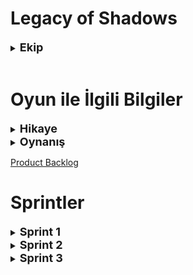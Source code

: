# Legacy of Shadows

<details> 
<summary><b><font size="+1">Ekip</font></b></summary>

* Melike Saygın - Product Owner | Developer
* Emre Gelen - Scrum Master | Developer
* Doğan Ali Yeniacun - Developer
* Yunus Baki Karaça - Developer
* Özgenaz Özmen - Developer

</details>

<br/> 

# Oyun ile İlgili Bilgiler

<details>
<summary><b><font size="+1">Hikaye</font></b></summary>


</details>

<details>
<summary><b><font size = "+1">Oynanış</font></b></summary>


</details>

[Product Backlog](https://trello.com/b/oh7sGRLo/bootcamp)
<br/>

# Sprintler

<details>
<summary><b><font size = "+1">Sprint 1</font></b></summary>

* Sprint içinde tamamlanması tahmin edilen puan: 48 Puan
* Puan tamamlama mantığı: Toplamda proje boyunca tamamlanması gereken 185 puanlık backlog bulunmaktadır. Daha yapılışına karar veremediğimiz özellikler olduğu için backlog kısmına eklemeler olacaktır. İlk sprint içerisinde zamanımızın büyük bir kısmını oyun fikrini konuşma ve planlamaya ayırdığımız için kolay görünen görevlerle başlamak istedik.
* Daily Scrum: Bizim için daha rahat olduğu için telegram üzerinden haberleşmeyi tercih ettik. Bunun yanında bazen discord üzerinden sesli olarak toplantı yaptık.
* Sprint Notları: Oyun içerisinde olacak tuzaklara ek yapılacaktır. Şu an backlog içerisinde her birine ait bir task bulunmamaktadır. Kendisine ait bir task olmayan tuzak fikirleri Tuzak Fikirleri task'ının altında bulunmaktadır.
[Chat](http://htmlpreview.github.io/?https://github.com/Emre-Gelen/OUA_Bootcamp/blob/update-readme/Project%20Management/Chat/messages.html)

<br/>

<details>
<summary><b>Sprint Board</b></summary>
  
![](https://github.com/Emre-Gelen/OUA_Bootcamp/blob/update-readme/Project%20Management/SprintSS/TrelloBoardSprint1.png)
</details>

<details>
<summary><b>Oyun Durumu</b></summary>
  
![](https://github.com/Emre-Gelen/OUA_Bootcamp/blob/main/Project%20Management/Game%20Videos/Gameplay1.gif)
![](https://github.com/Emre-Gelen/OUA_Bootcamp/blob/main/Project%20Management/Game%20Videos/Gameplay2.gif)
![](https://github.com/Emre-Gelen/OUA_Bootcamp/blob/main/Project%20Management/Game%20Videos/Gameplay3.gif)

</details>

<details>
<summary><b>Sprint Review</b></summary>

Sprint içerisinde yapılması planlanan; oyunun hikayesi ile beraber storyboard oluşturulması, karakterin temel hareketlerinin implemente edilmesi ve butonlara bağlı kapı mekaniğinin implemente edilmesi görevleri tamamlanmıştır. Planladığımız 48 puanlık görevden 43 puanlık görevi tamamladık.  
</details>



<details>
<summary><b>Sprint Retrospective</b></summary>

* Ekip içerisindeki enerji ve birbirine uyum harika.
* Toplantıya katılım sağlayamayan ekip üyeleri için toplantı notlarının alınması ve toplantıda konuşulan önemli noktaların özet geçilmesi.

</details>
</details>

<details>
<summary><b><font size = "+1">Sprint 2</font></b></summary>

* Sprint içinde tamamlanması tahmin edilen puan: 63 Puan
* Puan tamamlama mantığı: Toplamda proje boyunca tamamlanması gereken 201 puanlık backlog bulunmaktadır. İkinci sprint içerisinde tuzakları ve oynanışla ilgili konuları ele almak istedik ve buna göre görev seçimi yaptık. Tuzaklar kısmında yapmamız gerekenlerin çoğunu tamamladık.
* Daily Scrum: Bizim için daha rahat olduğu için telegram üzerinden haberleşmeyi tercih ettik. Bunun yanında bazen discord üzerinden sesli olarak toplantı yaptık.
* Sprint Notları: Oyun içerisinde olacak tuzaklara ek yapılacaktır. Şu an backlog içerisinde her birine ait bir task bulunmamaktadır. Kendisine ait bir task olmayan tuzak fikirleri Tuzak Fikirleri task'ının altında bulunmaktadır.
[Chat](http://htmlpreview.github.io/?https://github.com/Emre-Gelen/OUA_Bootcamp/blob/update-readme/Project%20Management/Chat/messages.html)

<br/>

<details>
<summary><b>Sprint Board</b></summary>
  
![](https://github.com/Emre-Gelen/OUA_Bootcamp/blob/update-readme/Project%20Management/SprintSS/TrelloBoardSprint2.png)
</details>


<details>
<summary><b>Oyun Durumu</b></summary>
  
![](https://github.com/Emre-Gelen/OUA_Bootcamp/blob/main/Project%20Management/Game%20Videos/GameSS1.png)
![](https://github.com/Emre-Gelen/OUA_Bootcamp/blob/main/Project%20Management/Game%20Videos/GameSS2.png)
![](https://github.com/Emre-Gelen/OUA_Bootcamp/blob/main/Project%20Management/Game%20Videos/GameSS3.png)

</details>

<details>
<summary><b>Sprint Review</b></summary>

Sprint içerisinde yapılması planlanan; oyun içerisindeki tuzaklar, oynanışla ilgili konular ve bazı nesnelerin modellenmesini içeren 63 puanlık görevden 34 puanlık görev tamamlanmıştır.
</details>

<details>
<summary><b>Sprint Retrospective</b></summary>

* Sprint içerisinde belirlediğimiz puanın biraz altında kaldık. Bunun nedenleri ile ilgili ekipçe konuşmalıyız.

</details>
</details>

<details>
<summary><b><font size = "+1">Sprint 3</font></b></summary>

* Sprint içinde tamamlanması tahmin edilen puan: 123 Puan
* Puan tamamlama mantığı: Toplamda proje boyunca tamamlanması gereken 245 puanlık backlog bulunmaktadır. Son sprint içerisinde artık level tasarımlarını ve de oyun içerisindeki tuzakları son haline getirmek için çabaladık.
* Daily Scrum: Bizim için daha rahat olduğu için telegram üzerinden haberleşmeyi tercih ettik. Bunun yanında bazen discord üzerinden sesli olarak toplantı yaptık.
* Sprint Notları: Level tasarımlarında ses kısmında gerekli eklemeleri yapamadık.

[Chat](http://htmlpreview.github.io/?https://github.com/Emre-Gelen/OUA_Bootcamp/blob/update-readme/Project%20Management/Chat/messages.html)

<br/>

<details>
<summary><b>Sprint Board</b></summary>
  
![](https://github.com/Emre-Gelen/OUA_Bootcamp/blob/update-readme/Project%20Management/SprintSS/TrelloBoardSprint3.png)
</details>


<details>
<summary><b>Oyun Durumu</b></summary>
  
![](https://github.com/Emre-Gelen/OUA_Bootcamp/blob/main/Project%20Management/Game%20Videos/GameSS1.png)
![](https://github.com/Emre-Gelen/OUA_Bootcamp/blob/main/Project%20Management/Game%20Videos/GameSS2.png)
![](https://github.com/Emre-Gelen/OUA_Bootcamp/blob/main/Project%20Management/Game%20Videos/GameSS3.png)

</details>

<details>
<summary><b>Sprint Review</b></summary>

Sprint içerisinde yapılması planlanan; çoğunlukla level tasarımları ile ilgili olan 123 puanlık görevden 97 puanlık görev tamamlanmıştır.
</details>

<details>
<summary><b>Sprint Retrospective</b></summary>

* Sprint içerisinde belirlediğimiz puanın biraz altında kaldık. Bunun nedenleri ile ilgili ekipçe konuşmalıyız.

</details>
</details>
